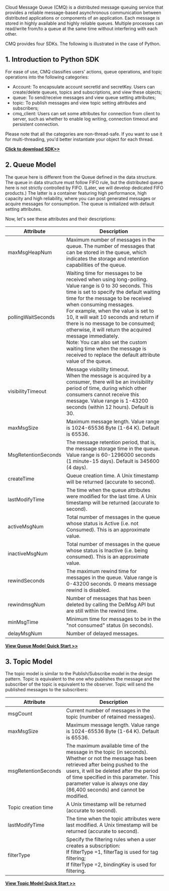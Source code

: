 ﻿Cloud Message Queue (CMQ) is a distributed message queuing service that provides a reliable message-based asynchronous communication between distributed applications or components of an application. Each message is stored in highly available and highly reliable queues. Multiple processes can read/write from/to a queue at the same time without interfering with each other.

CMQ provides four SDKs. The following is illustrated in the case of Python.

## 1. Introduction to Python SDK

For ease of use, CMQ classifies users' actions, queue operations, and topic operations into the following categories:

- Account: To encapsulate account secretId and secretKey. Users can create/delete queues, topics and subscriptions, and view these objects;
- queue: To send/receive messages and view queue setting attributes;
- topic: To publish messages and view topic setting attributes and subscribers;
- cmq_client: Users can set some attributes for connection from client to server, such as whether to enable log writing, connection timeout and persistent connection.

Please note that all the categories are non-thread-safe. If you want to use it for multi-threading, you'd better instantiate your object for each thread.


**[Click to download SDK>>](https://intl.cloud.tencent.com/document/product/406/6107)**


## 2. Queue Model

The queue here is different from the Queue defined in the data structure. The queue in data structure must follow FIFO rule, but the distributed queue here is not strictly controlled by FIFO. (Later, we will develop dedicated FIFO products.) The latter is a container featuring high performance, high capacity and high reliability, where you can post generated messages or acquire messages for consumption. The queue is initialized with default setting attributes.

Now, let's see these attributes and their descriptions:

| Attribute | Description |
|---------|---------|
| maxMsgHeapNum | Maximum number of messages in the queue. The number of messages that can be stored in the queue, which indicates the storage and retention capabilities of the queue. |
| pollingWaitSeconds | Waiting time for messages to be received when using long-polling. Value range is 0 to 30 seconds. This time is set to specify the default waiting time for the message to be received when consuming messages. <br>For example, when the value is set to 10, it will wait 10 seconds and return if there is no message to be consumed; otherwise, it will return the acquired message immediately. <br>Note: You can also set the custom waiting time when the message is received to replace the default attribute value of the queue. |
| visibilityTimeout | Message visibility timeout. <br>When the message is acquired by a consumer, there will be an invisibility period of time, during which other consumers cannot receive this message. Value range is 1-43200 seconds (within 12 hours). Default is 30. |
| maxMsgSize | Maximum message length. Value range is 1024-65536 Byte (1-64 K). Default is 65536. |
| MsgRetentionSeconds | The message retention period, that is, the message storage time in the queue. Value range is 60-1296000 seconds (1 minute-15 days). Default is 345600 (4 days). |
| createTime | Queue creation time. A Unix timestamp will be returned (accurate to second). |
| lastModifyTime | The time when the queue attributes were modified for the last time. A Unix timestamp will be returned (accurate to second). |
| activeMsgNum | Total number of messages in the queue whose status is Active (i.e. not Consumed). This is an approximate value. |
| inactiveMsgNum | Total number of messages in the queue whose status is Inactive (i.e. being consumed). This is an approximate value. |
| rewindSeconds | The maximum rewind time for messages in the queue. Value range is 0-43200 seconds. 0 means message rewind is disabled. |
| rewindmsgNum | Number of messages that has been deleted by calling the DelMsg API but are still within the rewind time. |
| minMsgTime | Minimum time for messages to be in the "not consumed" status (in seconds). |
| delayMsgNum | Number of delayed messages. |

[**View Queue Model Quick Start >>**](/document/product/406/8436)

## 3. Topic Model

The topic model is similar to the Publish/Subscribe model in the design pattern. Topic is equivalent to the one who publishes the message and the subscriber of the topic is equivalent to the observer. Topic will send the published messages to the subscribers:
    

| Attribute | Description |
|---------|---------|
| msgCount| Current number of messages in the topic (number of retained messages). |
| maxMsgSize | Maximum message length. Value range is 1024-65536 Byte (1-64 K). Default is 65536. |
| msgRetentionSeconds | The maximum available time of the message in the topic (in seconds). Whether or not the message has been retrieved after being pushed to the users, it will be deleted after the period of time specified in this parameter. This parameter value is always one day (86,400 seconds) and cannot be modified. |
| Topic creation time | A Unix timestamp will be returned (accurate to second). |
| lastModifyTime | The time when the topic attributes were last modified. A Unix timestamp will be returned (accurate to second). |
| filterType | Specify the filtering rules when a user creates a subscription: <br> If filterType =1, filterTag is used for tag filtering;<br>If filterType =2, bindingKey is used for filtering. |

[**View Topic Model Quick Start >>**](/document/product/406/8437)
